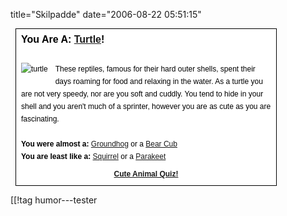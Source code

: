 title="Skilpadde"
date="2006-08-22 05:51:15"
<div style="border: 1px solid #000000; background-color: #ffffff; padding: 8px; margin: 8px; font: 12px sans-serif; color: #000000; line-height: 20px; width: 400px;"><div style="border: none; background-color: #ffffff; font: bold 16px sans-serif; color: #000000; margin: 0px; margin-bottom: 8px; padding: 0px;">You Are A: <b><a target="_top" href="http://www.cuteducky.com/cute_animals/turtle.html">Turtle</a></b>!</div><br  /><img src="http://www.cuteducky.com/img/turtle.jpg" style="border: none; margin: 0px 12px 12px 0px; float: left; height: 100px width: 100px" alt="turtle" />These reptiles, famous for their hard outer shells, spent their days roaming for food and relaxing in the water.  As a turtle you are not very speedy, nor are you soft and cuddly. You tend to hide in your shell and you aren't much of a sprinter, however you are as cute as you are fascinating.<br  /><br  /><b>You were almost a:</b> <a target="_top" href="http://www.cuteducky.com/cute_animals/ghog.html">Groundhog</a> or a <a target="_top" href="http://www.cuteducky.com/cute_animals/bear.html">Bear Cub</a><br  /><b>You are least like a:</b> <a href="http://www.cuteducky.com/cute_animals/squirrel.html" target="_top">Squirrel</a> or a <a href="http://www.cuteducky.com/cute_animals/keet.html" target="_top">Parakeet</a><a href="http://www.cuteducky.com/cute_animal_quiz.html" style="clear: both; display: block; text-align: center; margin-top: 8px;"><b>Cute Animal Quiz!</b></a></div>

[[!tag  humor---tester
